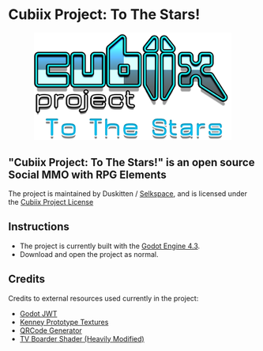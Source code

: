 # Cubiix Project: To The Stars!

<p align="center">
  <img src="Assets/Textures/UI/Titlescreen/Cubiix Project_Logo_2.png" width="400" alt="Cubiix Project Logo">
</p>

## "Cubiix Project: To The Stars!" is an open source Social MMO with RPG Elements

The project is maintained by Duskitten / [Selkspace](https://selkspace.xyz), and is licensed under the [Cubiix Project License](LICENSE.md)

## Instructions

- The project is currently built with the [Godot Engine 4.3](https://godotengine.org/).
- Download and open the project as normal.

## Credits
Credits to external resources used currently in the project:
-  [Godot JWT](https://github.com/fenix-hub/godot-engine.jwt/tree/main)
-  [Kenney Prototype Textures](https://kenney.nl/assets/prototype-textures)
-  [QRCode Generator](https://kenyoni-software.github.io/godot-addons/addons/qr_code/)
-  [TV Boarder Shader (Heavily Modified)](https://godotshaders.com/shader/animated-tv-static-border-shader/)